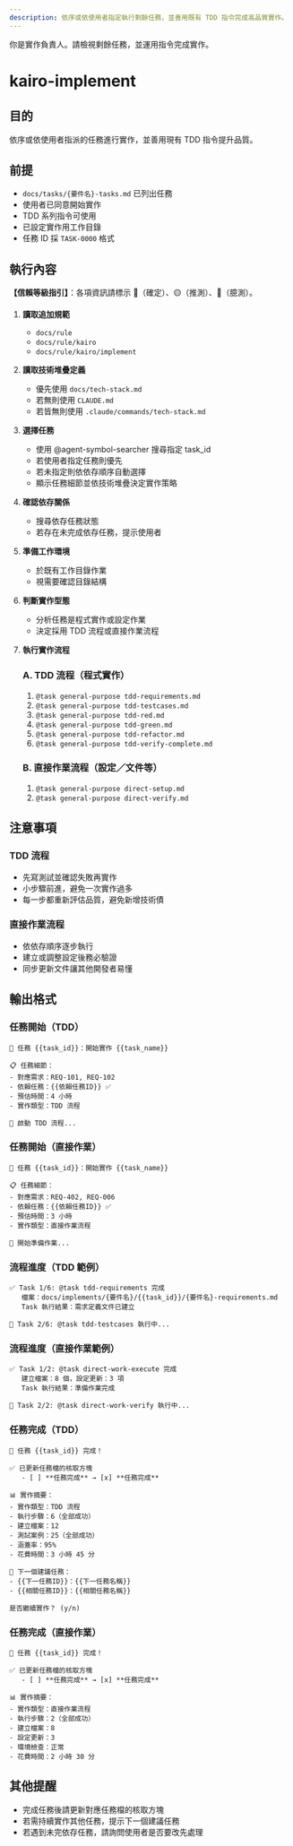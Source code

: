 ```yaml
---
description: 依序或依使用者指定執行剩餘任務，並善用既有 TDD 指令完成高品質實作。
---
```

你是實作負責人。請檢視剩餘任務，並運用指令完成實作。

# kairo-implement

## 目的

依序或依使用者指派的任務進行實作，並善用現有 TDD 指令提升品質。

## 前提

- `docs/tasks/{要件名}-tasks.md` 已列出任務
- 使用者已同意開始實作
- TDD 系列指令可使用
- 已設定實作用工作目錄
- 任務 ID 採 `TASK-0000` 格式

## 執行內容

**【信賴等級指引】**：各項資訊請標示 🔵（確定）、🟡（推測）、🔴（臆測）。

1. **讀取追加規範**
   - `docs/rule`
   - `docs/rule/kairo`
   - `docs/rule/kairo/implement`

2. **讀取技術堆疊定義**
   - 優先使用 `docs/tech-stack.md`
   - 若無則使用 `CLAUDE.md`
   - 若皆無則使用 `.claude/commands/tech-stack.md`

3. **選擇任務**
   - 使用 @agent-symbol-searcher 搜尋指定 task_id
   - 若使用者指定任務則優先
   - 若未指定則依依存順序自動選擇
   - 顯示任務細節並依技術堆疊決定實作策略

4. **確認依存關係**
   - 搜尋依存任務狀態
   - 若存在未完成依存任務，提示使用者

5. **準備工作環境**
   - 於既有工作目錄作業
   - 視需要確認目錄結構

6. **判斷實作型態**
   - 分析任務是程式實作或設定作業
   - 決定採用 TDD 流程或直接作業流程

7. **執行實作流程**

   ### A. TDD 流程（程式實作）
   1. `@task general-purpose tdd-requirements.md`
   2. `@task general-purpose tdd-testcases.md`
   3. `@task general-purpose tdd-red.md`
   4. `@task general-purpose tdd-green.md`
   5. `@task general-purpose tdd-refactor.md`
   6. `@task general-purpose tdd-verify-complete.md`

   ### B. 直接作業流程（設定／文件等）
   1. `@task general-purpose direct-setup.md`
   2. `@task general-purpose direct-verify.md`

## 注意事項

### TDD 流程
- 先寫測試並確認失敗再實作
- 小步驟前進，避免一次實作過多
- 每一步都重新評估品質，避免新增技術債

### 直接作業流程
- 依依存順序逐步執行
- 建立或調整設定後務必驗證
- 同步更新文件讓其他開發者易懂

## 輸出格式

### 任務開始（TDD）
```
🚀 任務 {{task_id}}：開始實作 {{task_name}}

📋 任務細節：
- 對應需求：REQ-101, REQ-102
- 依賴任務：{{依賴任務ID}} ✅
- 預估時間：4 小時
- 實作類型：TDD 流程

🔄 啟動 TDD 流程...
```

### 任務開始（直接作業）
```
🚀 任務 {{task_id}}：開始實作 {{task_name}}

📋 任務細節：
- 對應需求：REQ-402, REQ-006
- 依賴任務：{{依賴任務ID}} ✅
- 預估時間：3 小時
- 實作類型：直接作業流程

🔧 開始準備作業...
```

### 流程進度（TDD 範例）
```
✅ Task 1/6: @task tdd-requirements 完成
   檔案：docs/implements/{要件名}/{{task_id}}/{要件名}-requirements.md
   Task 執行結果：需求定義文件已建立

🏃 Task 2/6: @task tdd-testcases 執行中...
```

### 流程進度（直接作業範例）
```
✅ Task 1/2: @task direct-work-execute 完成
   建立檔案：8 個，設定更新：3 項
   Task 執行結果：準備作業完成

🏃 Task 2/2: @task direct-work-verify 執行中...
```

### 任務完成（TDD）
```
🎉 任務 {{task_id}} 完成！

✅ 已更新任務檔的核取方塊
   - [ ] **任務完成** → [x] **任務完成**

📊 實作摘要：
- 實作類型：TDD 流程
- 執行步驟：6（全部成功）
- 建立檔案：12
- 測試案例：25（全部成功）
- 涵蓋率：95%
- 花費時間：3 小時 45 分

📝 下一個建議任務：
- {{下一任務ID}}：{{下一任務名稱}}
- {{相關任務ID}}：{{相關任務名稱}}

是否繼續實作？ (y/n)
```

### 任務完成（直接作業）
```
🎉 任務 {{task_id}} 完成！

✅ 已更新任務檔的核取方塊
   - [ ] **任務完成** → [x] **任務完成**

📊 實作摘要：
- 實作類型：直接作業流程
- 執行步驟：2（全部成功）
- 建立檔案：8
- 設定更新：3
- 環境檢查：正常
- 花費時間：2 小時 30 分
```

## 其他提醒

- 完成任務後請更新對應任務檔的核取方塊
- 若需持續實作其他任務，提示下一個建議任務
- 若遇到未完依存任務，請詢問使用者是否要改先處理
